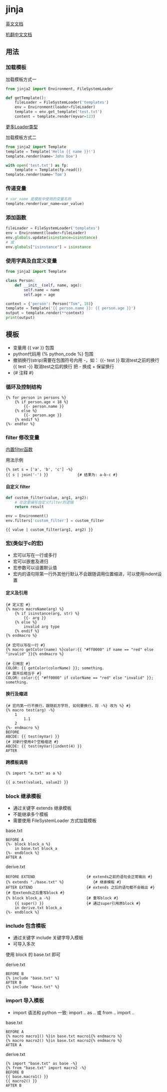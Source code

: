 
# jinja

[英文文档](https://jinja.palletsprojects.com/en/2.10.x/)

[机翻中文文档](http://doc.yonyoucloud.com/doc/jinja2-docs-cn/index.html)

## 用法

### 加载模板

加载模板方式一

```python
from jinja2 import Environment, FileSystemLoader

def getTemplate():
    fileLoader = FileSystemLoader('templates')
    env = Environment(loader=fileLoader)
    template = env.get_template('test.txt')
    content = template.render(myvar=123)
```

[更多Loader类型](https://www.jianshu.com/p/b01b692a181e)

加载模板方式二

```python
from jinja2 import Template
template = Template('Hello {{ name }}!')
template.render(name='John Doe')

with open('test.txt') as fp:
    template = Template(fp.read())
template.render(name='Tom')
```

### 传递变量

```python
# var_name 是模板中使用的变量名称
template.render(var_name=var_value)
```

### 添加函数

```python
fileLoader = FileSystemLoader('templates')
env = Environment(loader=fileLoader)
env.globals.update(isinstance=isinstance)
# 或
env.globals["isinstance"] = isinstance
```

### 使用字典及自定义变量

```python
from jinja2 import Template

class Person:
    def __init__(self, name, age):
        self.name = name
        self.age = age

context = {'person': Person("Tom", 18)}
template = Template('{{ person.name }}: {{ person.age }}')
output = template.render(**context)
print(output)
```

## 模板

* 变量用 {{ var }} 包围
* python代码用 {% python_code %} 包围
* 撤销换行(strip)需要在包围符号内用 -，如：
    {{- test }} 取消test之前的换行
    {{ test -}} 取消test之后的换行
    把 - 换成 + 保留换行
* {# 注释 #}

### 循环及控制结构

```text
{% for person in persons %}
    {% if person.age < 18 %}
        {{- person.name }}
    {% else %}
        {{- person.age }}
    {% endif %}
{%- endfor %}
```

### filter 修改变量

[内置filter函数](https://jinja.palletsprojects.com/en/2.10.x/templates/#builtin-filters)

用法示例

```text
{% set s = ['a', 'b', 'c'] -%}
{{ s | join('-') }}             {# 结果为: a-b-c #}
```

#### 自定义 filter

```python
def custom_filter(value, arg1, arg2):
    # 在这里编写自定义filter的逻辑
    return result

env = Environment()
env.filters['custom_filter'] = custom_filter
```

```text
{{ value | custom_filter(arg1, arg2) }}
```

### 宏(类似于c的宏)

* 宏可以写在一行或多行
* 宏可以嵌套及递归
* 宏参数可以设置默认值
* 宏内的语句除第一行外其他行默认不会跟随调用位置缩进，可以使用indent设置

#### 定义及引用

```text
{# 定义宏 #}
{% macro macroName(arg) %}
    {% if isinstance(arg, str) %}
        {{- arg }}
    {% else %}
        invalid arg type
    {% endif %}
{% endmacro %}

{# 宏可以写在一行 #}
{% macro getColor(name) %}color:{{ "#ff0000" if name == "red" else "invalid" }}{% endmacro %}

{# 引用宏 #}
COLOR: {{ getColor(colorName) }}; something.
{# 展开后相当于 #}
COLOR: color:{{ "#ff0000" if colorName == "red" else "invalid" }}; something.
```

#### 换行及缩进

```text
{# 宏内第一行不换行，跟随前方字符, 如何要换行，将 -%} 改为 %} #}
{% macro test(arg) -%}
    1
        1.1
    2
{%- endmacro %}
BEFORE
ABCDE: {{ test(myVar) }}
{# 对新行使用4个空格缩进 #}
ABCDE: {{ test(myVar)|indent(4) }}
AFTER
```

#### 跨模板调用

```txt
{% import "a.txt" as a %}

{{ a.test(value1, value2) }}
```

### block 继承模板

* 通过关键字 extends 继承模板
* 不能继承多个模板
* 需要使用 FileSystemLoader 方式加载模板

base.txt

```text
BEFORE A
{%- block block_a %}
    in base.txt block_a
{%- endblock %}
AFTER A
```

derive.txt

```text
BEFORE EXTEND                       {# extends之前的语句会正常输出 #}
{% extends "./base.txt" %}             {# 继承模板 #}
AFTER EXTEND                        {# extends 之后的语句都不会输出 #}
{# 在extends之后重写block #}
{% block block_a -%}                {# 重写block #}
    {{ super() }}                   {# 通过super引用原block #}
    in derive.txt block_a
{%- endblock %}
```

### include 包含模板

* 通过关键字 include 关键字导入模板
* 可导入多次

使用 block 的 base.txt 即可

derive.txt

```text
BEFORE B
{% include "base.txt" %}
AFTER B
{% include "base.txt" %}
```

### import 导入模板

* import 语法和 python 一致: import .. as .. 或 from .. import ..

base.txt

```text
BEFORE A
{% macro macro1() %}in base.txt macro1{% endmacro %}
{% macro macro2() %}in base.txt macro2{% endmacro %}
AFTER A
```

derive.txt

```text
{% import "base.txt" as base -%}
{% from "base.txt" import macro2 -%}
BEFORE B
{{ base.macro1() }}
{{ macro2() }}
AFTER B
```
